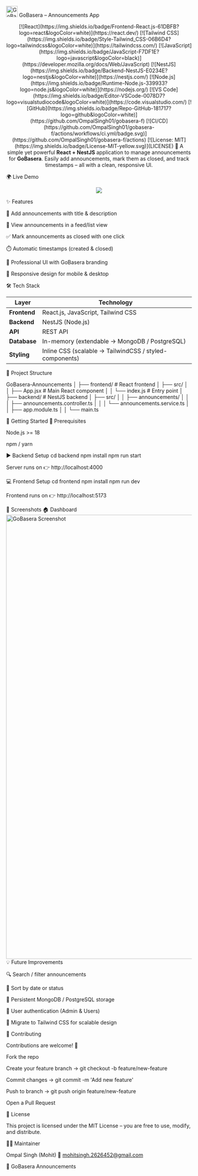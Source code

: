 <img width="31" height="30" alt="GoBasera Logo" src="https://github.com/user-attachments/assets/5b2b96d0-bb6f-4e03-b9f3-b841bd3cfc8c" /> GoBasera – Announcements App
<p align="center">
  [![React](https://img.shields.io/badge/Frontend-React.js-61DBFB?logo=react&logoColor=white)](https://react.dev/)
[![Tailwind CSS](https://img.shields.io/badge/Style-Tailwind_CSS-06B6D4?logo=tailwindcss&logoColor=white)](https://tailwindcss.com/)
[![JavaScript](https://img.shields.io/badge/JavaScript-F7DF1E?logo=javascript&logoColor=black)](https://developer.mozilla.org/docs/Web/JavaScript)
[![NestJS](https://img.shields.io/badge/Backend-NestJS-E0234E?logo=nestjs&logoColor=white)](https://nestjs.com/)
[![Node.js](https://img.shields.io/badge/Runtime-Node.js-339933?logo=node.js&logoColor=white)](https://nodejs.org/)
[![VS Code](https://img.shields.io/badge/Editor-VSCode-0078D7?logo=visualstudiocode&logoColor=white)](https://code.visualstudio.com/)
[![GitHub](https://img.shields.io/badge/Repo-GitHub-181717?logo=github&logoColor=white)](https://github.com/OmpalSingh01/gobasera-f)
[![CI/CD](https://github.com/OmpalSingh01/gobasera-f/actions/workflows/ci.yml/badge.svg)](https://github.com/OmpalSingh01/gobasera-f/actions)
[![License: MIT](https://img.shields.io/badge/License-MIT-yellow.svg)](LICENSE)
 📢 A simple yet powerful <b>React + NestJS</b> application to manage announcements for <b>GoBasera</b>. Easily add announcements, mark them as closed, and track timestamps – all with a clean, responsive UI. </p>


🌍 Live Demo
<p align="center"> <a href="https://gobasera-f.vercel.app/" target="_blank"> <img src="https://img.shields.io/badge/🚀 View_Live-Demo-brightgreen?style=for-the-badge&logo=google-chrome&logoColor=white" /> </a> </p>

✨ Features

📝 Add announcements with title & description

📃 View announcements in a feed/list view

✅ Mark announcements as closed with one click

⏱️ Automatic timestamps (created & closed)

🎨 Professional UI with GoBasera branding

📱 Responsive design for mobile & desktop

🛠️ Tech Stack

| Layer        | Technology                                              |
| ------------ | ------------------------------------------------------- |
| **Frontend** | React.js, JavaScript, Tailwind CSS                      |
| **Backend**  | NestJS (Node.js)                                        |
| **API**      | REST API                                                |
| **Database** | In-memory (extendable → MongoDB / PostgreSQL)           |
| **Styling**  | Inline CSS (scalable → TailwindCSS / styled-components) |

📂 Project Structure

GoBasera-Announcements
│
├── frontend/              # React frontend
│   ├── src/
│   │   ├── App.jsx        # Main React component
│   │   └── index.js       # Entry point
│
├── backend/               # NestJS backend
│   ├── src/
│   │   ├── announcements/
│   │   │   ├── announcements.controller.ts
│   │   │   └── announcements.service.ts
│   │   ├── app.module.ts
│   │   └── main.ts


🔧 Getting Started
📌 Prerequisites

Node.js >= 18

npm / yarn

▶️ Backend Setup
cd backend
npm install
npm run start


Server runs on 👉 http://localhost:4000

💻 Frontend Setup
cd frontend
npm install
npm run dev


Frontend runs on 👉 http://localhost:5173

📸 Screenshots
🏠 Dashboard
<img width="1920" height="1200" alt="GoBasera Screenshot" src="https://github.com/user-attachments/assets/bfe72a55-8dea-4f40-9e41-ac44f4997923" />
💡 Future Improvements

🔍 Search / filter announcements

📅 Sort by date or status

💾 Persistent MongoDB / PostgreSQL storage

🔐 User authentication (Admin & Users)

🎨 Migrate to Tailwind CSS for scalable design

🤝 Contributing

Contributions are welcome! 🎉

Fork the repo

Create your feature branch → git checkout -b feature/new-feature

Commit changes → git commit -m 'Add new feature'

Push to branch → git push origin feature/new-feature

Open a Pull Request

📄 License

This project is licensed under the MIT License – you are free to use, modify, and distribute.

👨‍💻 Maintainer

Ompal Singh (Mohit)
📧 mohitsingh.2626452@gmail.com

🔗 GoBasera Announcements
